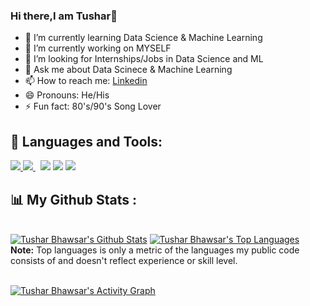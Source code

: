 ### Hi there,I am Tushar👋
- 🌱 I’m currently learning Data Science & Machine Learning
- 🔭 I’m currently working on MYSELF
- 👯 I’m looking for Internships/Jobs in Data Science and ML
- 💬 Ask me about Data Scinece & Machine Learning
- 📫 How to reach me: [Linkedin](https://www.linkedin.com/in/tushar-bhawsar-04a961155/)
- 😄 Pronouns: He/His
- ⚡ Fun fact: 80's/90's Song Lover
## 🚀 Languages and Tools:
<p align="left"> 
    <a href="https://www.python.org" target="_blank"> <img src="https://img.icons8.com/color/48/000000/python.png"/> </a>
    <a style="padding-right:8px;" href="https://www.mysql.com/" target="_blank"> <img src="https://img.icons8.com/fluent/50/000000/mysql-logo.png"/> </a>
    <img src="https://img.icons8.com/color/48/000000/tableau-software.png"/>
    <img src="https://img.icons8.com/fluency/48/000000/jupyter.png"/>
    <img src="https://img.icons8.com/fluency/48/000000/anaconda--v2.png"/>

## 📊 My Github Stats :

  <br/>
    <a href="https://github.com/Tusharbhawsar/github-readme-stats"><img alt="Tushar Bhawsar's Github Stats" src="https://github-readme-stats.vercel.app/api?username=Tusharbhawsar&show_icons=true&count_private=true&theme=react&hide_border=true&bg_color=0D1117" /></a>
  <a href="https://github.com/Tusharbhawsar/github-readme-stats"><img alt="Tushar Bhawsar's Top Languages" src="https://github-readme-stats.vercel.app/api/top-langs/?username=Tusharbhawsar&langs_count=8&count_private=true&layout=compact&theme=react&hide_border=true&bg_color=0D1117" /></a>
  <br/>
  <b>Note:</b> Top languages is only a metric of the languages my public code consists of and doesn't reflect experience or skill level.


<br/>
<br/>

<a href="https://github.com/Tusharbhawsar/github-readme-activity-graph"><img alt="Tushar Bhawsar's Activity Graph" src="https://activity-graph.herokuapp.com/graph?username=Tusharbhawsar&bg_color=0D1117&color=5BCDEC&line=5BCDEC&point=FFFFFF&hide_border=true" /></a>

<br/>
<br/>
